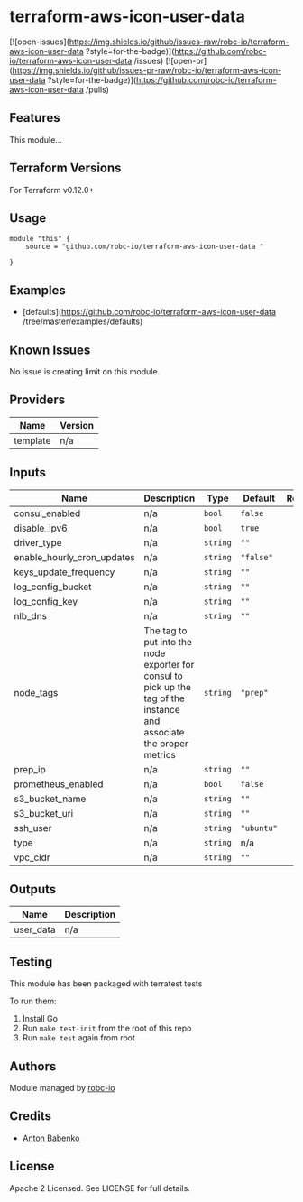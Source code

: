 # terraform-aws-icon-user-data 

[![open-issues](https://img.shields.io/github/issues-raw/robc-io/terraform-aws-icon-user-data ?style=for-the-badge)](https://github.com/robc-io/terraform-aws-icon-user-data /issues)
[![open-pr](https://img.shields.io/github/issues-pr-raw/robc-io/terraform-aws-icon-user-data ?style=for-the-badge)](https://github.com/robc-io/terraform-aws-icon-user-data /pulls)

## Features

This module...

## Terraform Versions

For Terraform v0.12.0+

## Usage

```
module "this" {
    source = "github.com/robc-io/terraform-aws-icon-user-data "

}
```
## Examples

- [defaults](https://github.com/robc-io/terraform-aws-icon-user-data /tree/master/examples/defaults)

## Known  Issues
No issue is creating limit on this module.

<!-- BEGINNING OF PRE-COMMIT-TERRAFORM DOCS HOOK -->
## Providers

| Name | Version |
|------|---------|
| template | n/a |

## Inputs

| Name | Description | Type | Default | Required |
|------|-------------|------|---------|:-----:|
| consul\_enabled | n/a | `bool` | `false` | no |
| disable\_ipv6 | n/a | `bool` | `true` | no |
| driver\_type | n/a | `string` | `""` | no |
| enable\_hourly\_cron\_updates | n/a | `string` | `"false"` | no |
| keys\_update\_frequency | n/a | `string` | `""` | no |
| log\_config\_bucket | n/a | `string` | `""` | no |
| log\_config\_key | n/a | `string` | `""` | no |
| nlb\_dns | n/a | `string` | `""` | no |
| node\_tags | The tag to put into the node exporter for consul to pick up the tag of the instance and associate the proper metrics | `string` | `"prep"` | no |
| prep\_ip | n/a | `string` | `""` | no |
| prometheus\_enabled | n/a | `bool` | `false` | no |
| s3\_bucket\_name | n/a | `string` | `""` | no |
| s3\_bucket\_uri | n/a | `string` | `""` | no |
| ssh\_user | n/a | `string` | `"ubuntu"` | no |
| type | n/a | `string` | n/a | yes |
| vpc\_cidr | n/a | `string` | `""` | no |

## Outputs

| Name | Description |
|------|-------------|
| user\_data | n/a |

<!-- END OF PRE-COMMIT-TERRAFORM DOCS HOOK -->

## Testing
This module has been packaged with terratest tests

To run them:

1. Install Go
2. Run `make test-init` from the root of this repo
3. Run `make test` again from root

## Authors

Module managed by [robc-io](github.com/robc-io)

## Credits

- [Anton Babenko](https://github.com/antonbabenko)

## License

Apache 2 Licensed. See LICENSE for full details.